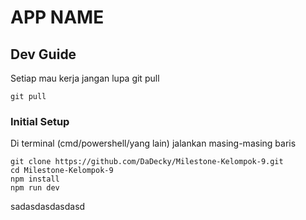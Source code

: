 # APP NAME

## Dev Guide
Setiap mau kerja jangan lupa git pull
```
git pull
```
### Initial Setup
Di terminal (cmd/powershell/yang lain) jalankan masing-masing baris
```
git clone https://github.com/DaDecky/Milestone-Kelompok-9.git
cd Milestone-Kelompok-9
npm install
npm run dev
```
sadasdasdasdasd
